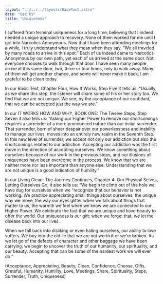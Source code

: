 ```yaml
---
layout: "../../../layouts/BasePost.astro"
date: "Dec 09"
title: "Uniqueness"
---
```


I suffered from terminal uniqueness for a long time, believing that I indeed needed a unique approach to recovery. None of them worked for me until I got into Narcotics Anonymous. Now that I have been attending meetings for a while, I truly understand what they mean when they say, “We all traveled by many roads to arrive in this spot.” Each of us indeed came to Narcotics Anonymous by our own path, yet each of us arrived at the same door. Not everyone chooses to walk through that door. I have seen many people arrive at this same door, two, three or four times, only to walk away. Many of them will get another chance, and some will never make it back. I am grateful to be clean today.

In our Basic Text, Chapter Four, How It Works, Step Five it tells us: “Usually, as we share this step, the listener will share some of his or her story too. We find that we are not unique. We see, by the acceptance of our confidant, that we can be accepted just the way we are.”

In our IT WORKS HOW AND WHY, BOOK ONE: The Twelve Steps, Step Seven it also tells us: “Asking our Higher Power to remove our shortcomings requires a surrender of a more pronounced nature than our initial surrender. That surrender, born of sheer despair over our powerlessness and inability to manage our lives, moves into an entirely new realm in the Seventh Step. In this new level of surrender, we accept not only our addiction but also the shortcomings related to our addiction. Accepting our addiction was the first move in the direction of accepting ourselves. We know something about ourselves because of our work in the previous steps, and our illusions of uniqueness have been overcome in the process. We know that we are neither more nor less important than anyone else. Understanding that we are not unique is a good indication of humility.”

In our Living Clean: The Journey Continues, Chapter 4: Our Physical Selves, Letting Ourselves Go, it also tells us: “We begin to climb out of the hole we have dug for ourselves when we “recognize that our behavior is not working. We practice appreciating small things about ourselves: the unique way we move, the way our eyes glitter when we talk about things that matter to us, the warmth we feel when we know we are connected to our Higher Power. We celebrate the fact that we are unique and have beauty to offer the world. Our uniqueness is our gift; when we forget that, we let the disease back into our lives.

When we fall back into disliking or even hating ourselves, our ability to love suffers. We buy into the old lie that we are not worth it or we’re broken. As we let go of the defects of character and other baggage we have been carrying, we begin to uncover the truth of our humanity, our spirituality, and our beauty. Accepting that can be some of the hardest work we will ever do.”

(Acceptance, Appreciating, Beauty, Clean, Confidence, Choose, Gifts, Grateful, Humanity, Humility, Love, Meetings, Share, Spirituality, Steps, Surrender, Truth, Uniqueness)